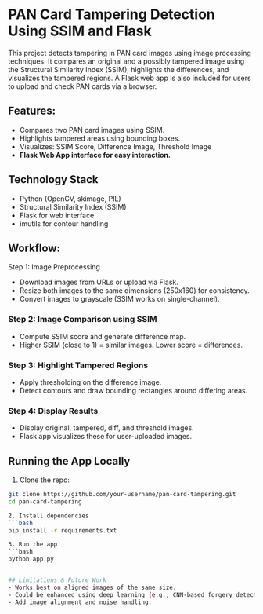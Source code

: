 # PAN Card Tampering Detection Using SSIM and Flask
This project detects tampering in PAN card images using image processing techniques. It compares an original and a possibly tampered image using the Structural Similarity Index (SSIM), highlights the differences, and visualizes the tampered regions. A Flask web app is also included for users to upload and check PAN cards via a browser.

## Features:
- Compares two PAN card images using SSIM.
- Highlights tampered areas using bounding boxes.
- Visualizes: SSIM Score, Difference Image, Threshold Image
- **Flask Web App interface for easy interaction.**

## Technology Stack
- Python (OpenCV, skimage, PIL)
- Structural Similarity Index (SSIM)
- Flask for web interface
- imutils for contour handling

## Workflow:
Step 1: Image Preprocessing
- Download images from URLs or upload via Flask.
- Resize both images to the same dimensions (250x160) for consistency.
- Convert images to grayscale (SSIM works on single-channel).

### Step 2: Image Comparison using SSIM
- Compute SSIM score and generate difference map.
- Higher SSIM (close to 1) = similar images. Lower score = differences.

### Step 3: Highlight Tampered Regions
- Apply thresholding on the difference image.
- Detect contours and draw bounding rectangles around differing areas.

### Step 4: Display Results
- Display original, tampered, diff, and threshold images.
- Flask app visualizes these for user-uploaded images.

##  Running the App Locally
1. Clone the repo:
```bash
git clone https://github.com/your-username/pan-card-tampering.git
cd pan-card-tampering

2. Install dependencies
```bash
pip install -r requirements.txt

3. Run the app
```bash
python app.py


## Limitations & Future Work
- Works best on aligned images of the same size.
- Could be enhanced using deep learning (e.g., CNN-based forgery detection).
- Add image alignment and noise handling.


